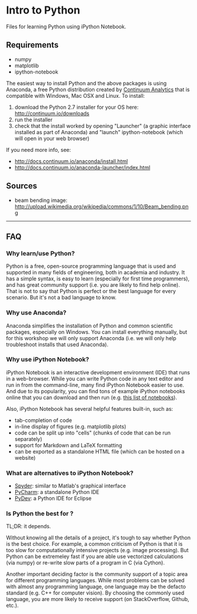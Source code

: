 # Intro to Python
Files for learning Python using iPython Notebook.

## Requirements
- numpy
- matplotlib
- ipython-notebook

The easiest way to install Python and the above packages is using Anaconda, a free Python distribution created by [Continuum Analytics](http://continuum.io/) that is compatible with Windows, Mac OSX and Linux. To install:

1. download the Python 2.7 installer for your OS here: http://continuum.io/downloads
2. run the installer
3. check that the install worked by opening "Launcher" (a graphic interface installed as part of Anaconda) and "launch" ipython-notebook (which will open in your web browser)

If you need more info, see:
- http://docs.continuum.io/anaconda/install.html
- http://docs.continuum.io/anaconda-launcher/index.html

## Sources
- beam bending image: http://upload.wikimedia.org/wikipedia/commons/1/10/Beam_bending.png

--------------------------------------------------

## FAQ

### Why learn/use Python?
Python is a free, open-source programming language that is used and supported in many fields of engineering, both in academia and industry. It has a simple syntax, is easy to learn (especially for first time programmers), and has great community support (i.e. you are likely to find help online). That is not to say that Python is perfect or the best language for every scenario. But it's not a bad language to know.

### Why use Anaconda?
Anaconda simplifies the installation of Python and common scientific packages, especially on Windows. You can install everything manually, but for this workshop we will only support Anaconda (i.e. we will only help troubleshoot installs that used Anaconda).

### Why use iPython Notebook?
iPython Notebook is an interactive development environment (IDE) that runs in a web-browser. While you can write Python code in any text editor and run in from the command-line, many find iPython Notebook easier to use. And due to its popularity, you can find tons of example iPython notebooks online that you can download and then run (e.g. [this list of notebooks](https://github.com/ipython/ipython/wiki/A-gallery-of-interesting-IPython-Notebooks)).

Also, iPython Notebook has several helpful features built-in, such as:
- tab-completion of code
- in-line display of figures (e.g. matplotlib plots)
- code can be split up into "cells" (chunks of code that can be run separately)
- support for Markdown and LaTeX formatting
- can be exported as a standalone HTML file (which can be hosted on a website)

### What are alternatives to iPython Notebook?
- [Spyder](https://code.google.com/p/spyderlib/): similar to Matlab's graphical interface
- [PyCharm](http://www.jetbrains.com/pycharm/): a standalone Python IDE
- [PyDev](http://pydev.org/): a Python IDE for Eclipse

### Is Python the best for <ambiguously described project>?
TL;DR: it depends.

Without knowing all the details of a project, it's tough to say whether Python is the best choice. For example, a common criticism of Python is that it is too slow for computationally intensive projects (e.g. image processing). But Python can be extremeley fast if you are able use vectorized calculations (via numpy) or re-write slow parts of a program in C (via Cython).

Another important deciding factor is the community support of a topic area for different programming languages. While most problems can be solved with almost any programming language, one language may be the defacto standard (e.g. C++ for computer vision). By choosing the commonly used language, you are more likely to receive support (on StackOverflow, Github, etc.).
